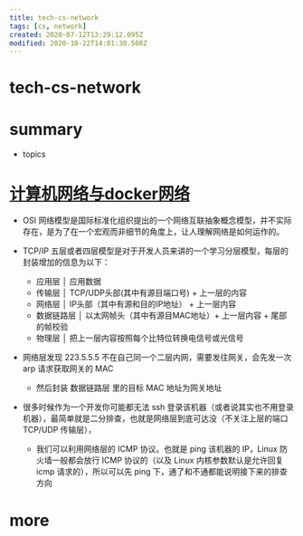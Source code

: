 ```yaml
---
title: tech-cs-network
tags: [cs, network]
created: 2020-07-12T13:29:12.095Z
modified: 2020-10-22T14:01:30.508Z
---
```


# tech-cs-network

# summary

- topics
# [计算机网络与docker网络](https://github.com/zhangguanzhang/simple-container-network-book/blob/master/eBook/directory.md)
- OSI 网络模型是国际标准化组织提出的一个网络互联抽象概念模型，并不实际存在，是为了在一个宏观而非细节的角度上，让人理解网络是如何运作的。
- TCP/IP 五层或者四层模型是对于开发人员来讲的一个学习分层模型，每层的封装增加的信息为以下：
  - 应用层     │ 应用数据
  - 传输层     │ TCP/UDP头部(其中有源目端口号) + 上一层的内容
  - 网络层     │ IP头部（其中有源和目的IP地址） + 上一层内容            
  - 数据链路层  │ 以太网帧头（其中有源目MAC地址）+ 上一层内容 + 尾部的帧校验
  - 物理层     │ 把上一层内容按照每个比特位转换电信号或光信号

- 网络层发现 223.5.5.5 不在自己同一个二层内网，需要发往网关，会先发一次 arp 请求获取网关的 MAC
  - 然后封装 数据链路层 里的目标 MAC 地址为网关地址

- 很多时候作为一个开发你可能都无法 ssh 登录该机器（或者说其实也不用登录机器），最简单就是二分排查，也就是网络层到底可达没（不关注上层的端口 TCP/UDP 传输层），
  - 我们可以利用网络层的 ICMP 协议。也就是 ping 该机器的 IP，Linux 防火墙一般都会放行 ICMP 协议的（以及 Linux 内核参数默认是允许回复 icmp 请求的），所以可以先 ping 下，通了和不通都能说明接下来的排查方向
# more

